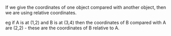 If we give the coordinates of one object compared with another object,
then we are using relative coordinates.

eg if A is at (1,2) and B is at (3,4) then the coordinates of B compared
with A are (2,2) - these are the coordinates of B relative to A.
